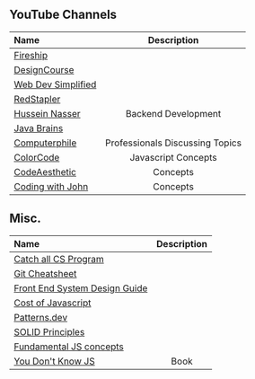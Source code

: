 ## YouTube Channels
| Name                                | Description                                          | 
|:----------------------------------- |:----------------------------------------------------:| 
|[Fireship](https://www.youtube.com/channel/UCsBjURrPoezykLs9EqgamOA)|     |
|[DesignCourse](https://www.youtube.com/c/DesignCourse/videos)|     |
|[Web Dev Simplified](https://www.youtube.com/channel/UCFbNIlppjAuEX4znoulh0Cw)|     |
|[RedStapler](https://www.youtube.com/c/RedStapler_channel/videos)|     |
|[Hussein Nasser](https://www.youtube.com/channel/UC_ML5xP23TOWKUcc-oAE_Eg)| Backend Development  |
|[Java Brains](https://www.youtube.com/watch?v=1vjOv_f9L8I)|     |
|[Computerphile](https://www.youtube.com/channel/UC9-y-6csu5WGm29I7JiwpnA)|  Professionals Discussing Topics   |
|[ColorCode](https://www.youtube.com/@ColorCodeio/videos)|  Javascript Concepts  |
|[CodeAesthetic](https://www.youtube.com/@CodeAesthetic/videos)|Concepts|
|[Coding with John](https://www.youtube.com/@CodingWithJohn/videos)|Concepts|

## Misc.
| Name                                | Description                                          | 
|:----------------------------------- |:----------------------------------------------------:| 
|[Catch all CS Program](https://teachyourselfcs.com/)|     |
|[Git Cheatsheet](https://dev.to/star_trooper/git-it-right-git-cheatsheet-4o0h)|     |
|[Front End System Design Guide](https://javascript.plainenglish.io/front-end-system-design-guide-9a11381f5e81)|     |
|[Cost of Javascript](https://www.youtube.com/watch?v=ZKH3DLT4BKw)|     |
|[Patterns.dev](https://www.patterns.dev/resources)|     |
|[SOLID Principles](https://medium.com/backticks-tildes/the-s-o-l-i-d-principles-in-pictures-b34ce2f1e898)|     |
|[Fundamental JS concepts](https://dev.to/lydiahallie/javascript-visualized-generators-and-iterators-e36)|     |
|[You Don't Know JS](https://github.com/getify/You-Dont-Know-JS)|Book|
